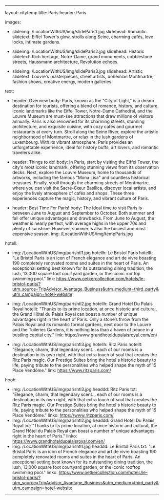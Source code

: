 ---

layout: citytemp
title: Paris
header: Paris


images:
- slideimg: /LocationWithUS/img/slideParis1.jpg
  slidehead: Romantic
  slidetext: Eiffel Tower's glow, strolls along Seine, charming cafés, love locks, intimate gardens.

- slideimg: /LocationWithUS/img/slideParis2.jpg
  slidehead: Historic
  slidetext: Rich heritage, Notre-Dame, grand monuments, cobblestone streets, Haussmann architecture, Revolution echoes.

- slideimg: /LocationWithUS/img/slideParis3.jpg
  slidehead: Artistic
  slidetext: Louvre's masterpieces, street artists, bohemian Montmartre, fashion shows, creative energy, modern galleries.


text:
- header: Overview
  body: Paris, known as the "City of Light," is a dream destination for tourists, offering a blend of romance, history, and culture. Iconic landmarks like the Eiffel Tower, Notre-Dame Cathedral, and the Louvre Museum are must-see attractions that draw millions of visitors annually. Paris is also renowned for its charming streets, stunning architecture, and exquisite cuisine, with cozy cafés and gourmet restaurants at every turn. Stroll along the Seine River, explore the artistic neighborhood of Montmartre, or relax in the lush gardens of Luxembourg. With its vibrant atmosphere, Paris provides an unforgettable experience, ideal for history buffs, art lovers, and romantic travelers alike.

- header: Things to do!
  body: In Paris, start by visiting the Eiffel Tower, the city's most iconic landmark, offering stunning views from its observation decks. Next, explore the Louvre Museum, home to thousands of artworks, including the famous "Mona Lisa" and countless historical treasures. Finally, stroll through the charming streets of Montmartre, where you can visit the Sacré-Cœur Basilica, discover local artists, and enjoy the lively atmosphere of cafés and shops. These three experiences capture the magic, history, and vibrant culture of Paris.
  
- header: Best Time For Paris!
  body: The ideal time to visit Paris is between June to August and September to October. Both summer and fall offer unique advantages and drawbacks. From June to August, the weather is nearly perfect, with average highs in the upper 70s and plenty of sunshine. However, summer is also the busiest and most expensive season.
  img: /LocationWithUS/img/tempParis.jpg

hotell:
  - img: /LocationWithUS/img/parishtl1.jpg
    hotellh: Le Bristol Paris
    hotellt: "Le Bristol Paris is an icon of French elegance and art de vivre boasting 190 completely renovated rooms and suites in the heart of Paris. An exceptional setting best known for its outstanding dining tradition, the lush, 13,000 square foot courtyard garden, or the iconic rooftop swimming pool."
    link: https://www.oetkercollection.com/hotels/le-bristol-paris/?utm_source=TripAdvisor_Avantage_Business&utm_medium=third_party&utm_campaign=hotel-website

  - img: /LocationWithUS/img/parishtl2.jpg
    hotellh: Grand Hotel Du Palais Royal
    hotellt: "Thanks to its prime location, at once historic and cultural, the Grand Hôtel du Palais Royal can boast a number of unique advantages right in the heart of Paris. Only a stone’s throw from the Palais Royal and its romantic formal gardens, next door to the Louvre and the Tuileries Gardens, it is nothing less than a haven of peace in a bustling capital city."
    link: https://www.grandhoteldupalaisroyal.com/en/

  - img: /LocationWithUS/img/parishtl3.jpg
    hotellh: Ritz Paris
    hotellt: "Elegance, charm, that legendary scent... each of our rooms is a destination in its own right, with that extra touch of soul that creates the Ritz Paris magic. Our Prestige Suites bring the hotel's historic beauty to life, paying tribute to the personalities who helped shape the myth of 15 Place Vendôme."
    link: https://www.ritzparis.com/

hooh:
  - img: /LocationWithUS/img/parishtl3.jpg
    headdd: Ritz Paris
    txt: "Elegance, charm, that legendary scent... each of our rooms is a destination in its own right, with that extra touch of soul that creates the Ritz Paris magic. Our Prestige Suites bring the hotel's historic beauty to life, paying tribute to the personalities who helped shape the myth of 15 Place Vendôme."
    linko: https://www.ritzparis.com/
  - img: /LocationWithUS/img/parishtl2.jpg
    headdd: Grand Hotel Du Palais Royal
    txt: "Thanks to its prime location, at once historic and cultural, the Grand Hôtel du Palais Royal can boast a  number of unique advantages right in the heart of Paris."
    linko: https://www.grandhoteldupalaisroyal.com/en/
  - img: /LocationWithUS/img/parishtl1.jpg
    headdd:  Le Bristol Paris
    txt: "Le Bristol Paris is an icon of French elegance and art de vivre boasting 190 completely renovated rooms and suites in the heart of Paris. An exceptional setting best known for its outstanding dining tradition, the lush, 13,000 square foot courtyard garden, or the iconic rooftop swimming pool."
    linko: https://www.oetkercollection.com/hotels/le-bristol-paris/?utm_source=TripAdvisor_Avantage_Business&utm_medium=third_party&utm_campaign=hotel-website
    

---